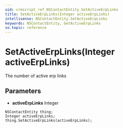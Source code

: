 ```yaml
---
uid: crmscript_ref_NSContactEntity_SetActiveErpLinks
title: SetActiveErpLinks(Integer activeErpLinks)
intellisense: NSContactEntity.SetActiveErpLinks
keywords: NSContactEntity, GetActiveErpLinks
so.topic: reference
---
```


# SetActiveErpLinks(Integer activeErpLinks)

The number of active erp links

## Parameters

* **activeErpLinks** Integer

```crmscript
NSContactEntity thing;
Integer activeErpLinks;
thing.SetActiveErpLinks(activeErpLinks);
```

